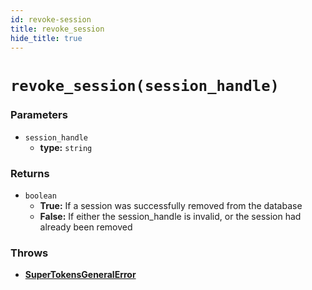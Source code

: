 ```yaml
---
id: revoke-session
title: revoke_session
hide_title: true
---
```


# `revoke_session(session_handle)`
### Parameters
- `session_handle`
    - **type:** `string`

### Returns
- `boolean`
    - **True:** If a session was successfully removed from the database
    - **False:** If either the session_handle is invalid, or the session had already been removed

### Throws
- **[SuperTokensGeneralError](./error-handling/general-error)**